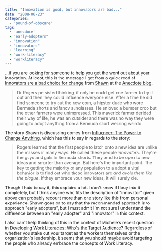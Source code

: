 ```yaml
---
title: "Innovation is good, but innovators are bad..."
date: "2008-06-23"
categories: 
  - "pound-of-obscure"
tags: 
  - "anecdote"
  - "early-adopters"
  - "innovation"
  - "innovators"
  - "learning"
  - "work-literacy"
  - "workliteracy"
---
```


...if you are looking for someone to help you get the word out about your innovation. At least, this is the message I get from a quick read of [Innovators are a bad choice for change](http://www.anecdote.com.au/archives/2008/06/innovators_are.html) from [Shawn](http://www.anecdote.com.au/bios.php#shawn) at the [Anecdote blog](http://www.anecdote.com.au).

> Dr Rogers persisted thinking, if only he could get one farmer to try it out and then they could influence everyone else. After a time he did find someone to try out the new corn, a hipster dude who wore Bermuda shorts and fancy sunglasses. He enjoyed a bumper crop but the other farmers were unimpressed. This maverick farmer derided their way of life, he was an outsider and there was no way they were going to adopt anything from a Bermuda short wearing weirdo.

The story Shawn is discussing comes from [Influencer: The Power to Change Anything](http://www.amazon.com/gp/redirect.html%3FASIN=007148499X%26tag=anecdote-20%26lcode=xm2%26cID=2025%26ccmID=165953%26location=/Influencer-Change-Anything-Kerry-Patterson/dp/007148499X%253FSubscriptionId=0PZ7TM66EXQCXFVTMTR2), which has this to say in regards to the story:

> Rogers learned that the first people to latch onto a new idea are unlike the masses in many ways. He called these people _innovators_. They're the guys and gals in Bermuda shorts. They tend to be open to new ideas and smarter than average. But here's the important point. The key to getting the majority of any population to a adopt a vital behavior is to find out who these innovators are _and avoid them like the plague_. If they embrace your new ideas, it will surely die.

Though I hate to say it, this explains a lot. I don't know if I buy into it completely, but I think anyone who fits the description of "innovator" given above can probably recount more than one story like this from personal experience. Shawn goes on to say that the recommended approach is to approach "early adopters", but I must admit I'm not sure I understand the difference between an "early adopter" and "innovator" in this context.

I also can't help thinking of this in the context of Michele's recent question in [Developing Work Literacies: Who's the Target Audience?](http://www.workliteracy.com/developing-work-literacies-whos-the-target-audience) Regardless of whether you stake out your target as the workers themselves or the organization's leadership, it seems that you should maybe avoid targeting the people who already embrace the concepts of Work Literacy.
